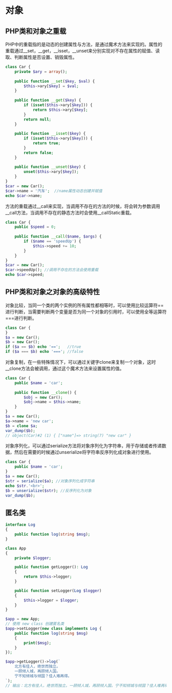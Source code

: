 # 对象

## PHP类和对象之重载

PHP中的重载指的是动态的创建属性与方法，是通过魔术方法来实现的。属性的重载通过__set，__get，__isset，__unset来分别实现对不存在属性的赋值、读取、判断属性是否设置、销毁属性。

```php
class Car {
    private $ary = array();
    
    public function __set($key, $val) {
        $this->ary[$key] = $val;
    }
    
    public function __get($key) {
        if (isset($this->ary[$key])) {
            return $this->ary[$key];
        }
        return null;
    }
    
    public function __isset($key) {
        if (isset($this->ary[$key])) {
            return true;
        }
        return false;
    }
    
    public function __unset($key) {
        unset($this->ary[$key]);
    }
}
$car = new Car();
$car->name = '汽车';  //name属性动态创建并赋值
echo $car->name;
```

方法的重载通过__call来实现，当调用不存在的方法的时候，将会转为参数调用__call方法，当调用不存在的静态方法时会使用__callStatic重载。

```php
class Car {
    public $speed = 0;
    
    public function __call($name, $args) {
        if ($name == 'speedUp') {
            $this->speed += 10;
        }
    }
}
$car = new Car();
$car->speedUp(); //调用不存在的方法会使用重载
echo $car->speed;
```

## PHP类和对象之对象的高级特性

对象比较，当同一个类的两个实例的所有属性都相等时，可以使用比较运算符==进行判断，当需要判断两个变量是否为同一个对象的引用时，可以使用全等运算符===进行判断。

```php
class Car {
}
$a = new Car();
$b = new Car();
if ($a == $b) echo '==';   //true
if ($a === $b) echo '==='; //false
```

对象复制，在一些特殊情况下，可以通过关键字clone来复制一个对象，这时__clone方法会被调用，通过这个魔术方法来设置属性的值。

```php
class Car {
    public $name = 'car';
    
    public function __clone() {
        $obj = new Car();
        $obj->name = $this->name;
    }
}
$a = new Car();
$a->name = 'new car';
$b = clone $a;
var_dump($b);
// object(Car)#2 (1) { ["name"]=> string(7) "new car" }
```

对象序列化，可以通过serialize方法将对象序列化为字符串，用于存储或者传递数据，然后在需要的时候通过unserialize将字符串反序列化成对象进行使用。

```php
class Car {
    public $name = 'car';
}
$a = new Car();
$str = serialize($a); //对象序列化成字符串
echo $str.'<br>';
$b = unserialize($str); //反序列化为对象
var_dump($b);
```

## 匿名类

```php
interface Log
{
    public function log(string $msg);
}

class App
{
    private $logger;

    public function getLogger(): Log
    {
        return $this->logger;
    }

    public function setLogger(Log $logger)
    {
        $this->logger = $logger;
    }
}

$app = new App;
// 使用 new class 创建匿名类
$app->setLogger(new class implements Log {
    public function log(string $msg)
    {
        print($msg);
    }
});

$app->getLogger()->log(`
    北方有佳人，绝世而独立。
    一顾倾人城，再顾倾人国。
    宁不知倾城与倾国？佳人难再得。
`);
// 输出：北方有佳人，绝世而独立。一顾倾人城，再顾倾人国。宁不知倾城与倾国？佳人难再得
```